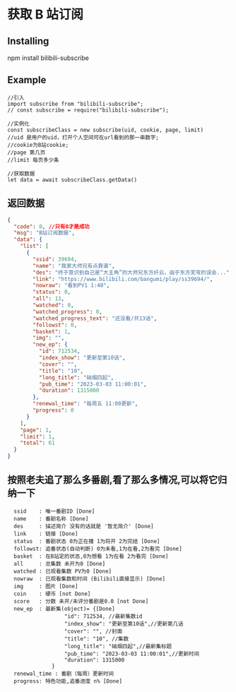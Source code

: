 <!--
  @Author: zhanghui rem486@qq.com
  @Date: 2022-07-04 16:24:58
 * @LastEditors: ActingCute酱 rem486@qq.com
 * @LastEditTime: 2023-03-04 17:56:05
 * @FilePath: \bilibili-subscribe\readme.md
  @Description: readme
-->

# 获取 B 站订阅

## Installing

npm install bilibili-subscribe

## Example

    //引入
    import subscribe from "bilibili-subscribe";
    // const subscribe = require("bilibili-subscribe");

    //实例化
    const subscribeClass = new subscribe(uid, cookie, page, limit)
    //uid 是用户的uid，打开个人空间可在url看到的那一串数字;
    //cookie为B站cookie;
    //page 第几页
    //limit 每页多少条

    //获取数据
    let data = await subscribeClass.getData()

## 返回数据

```json
{
  "code": 0, //只有0才是成功
  "msg": "B站订阅数据",
  "data": {
    "list": [
      {
        "ssid": 39694,
        "name": "我家大师兄有点靠谱",
        "des": "终于意识到自己是“大主角”的大师兄东方纤云，由于东方芜穹的误会...",
        "link": "https://www.bilibili.com/bangumi/play/ss39694/",
        "nowraw": "看到PV1 1:48",
        "status": 0,
        "all": 13,
        "watched": 0,
        "watched_progress": 0,
        "watched_progress_text": "还没看/共13话",
        "followst": 0,
        "basket": 1,
        "img": "",
        "new_ep": {
          "id": 712534,
          "index_show": "更新至第10话",
          "cover": "",
          "title": "10",
          "long_title": "硝烟四起",
          "pub_time": "2023-03-03 11:00:01",
          "duration": 1315000
        },
        "renewal_time": "每周五 11:00更新",
        "progress": 0
      }
    ],
    "page": 1,
    "limit": 1,
    "total": 61
  }
}
```

## 按照老夫追了那么多番剧,看了那么多情况,可以将它归纳一下

      ssid    : 唯一番剧ID [Done]
      name    : 番剧名称 [Done]
      des     : 描述简介 没有的话就是 '暂无简介' [Done]
      link    : 链接 [Done]
      status  : 番剧状态 0为正在播 1为将开 2为完结 [Done]
      followst: 追番状态(自动判断) 0为未看,1为在看,2为看完 [Done]
      basket  : 在B站定的状态,0为想看 1为在看 2为看完 [Done]
      all     : 总集数 未开为0 [Done]
      watched : 已观看集数 PV为0 [Done]
      nowraw  : 已观看集数和时间 (Bilibili直接显示) [Done]
      img     : 图片 [Done]
      coin    : 硬币 [not Done]
      score   : 分数 未开/未评分番剧是0.0 [not Done]
      new_ep  : 最新集(object)= {[Done]
                      "id": 712534, //最新集数id
                      "index_show": "更新至第10话",//更新第几话
                      "cover": "", //封面
                      "title": "10", //集数
                      "long_title": "硝烟四起",//最新集标题
                      "pub_time": "2023-03-03 11:00:01",//更新时间
                      "duration": 1315000
                  }
      renewal_time : 番剧（每周）更新时间
      progress: 特色功能,追番进度 n% [Done]
